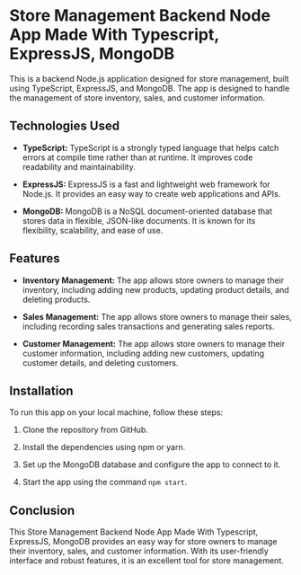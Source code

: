# Store Management Backend Node App Made With Typescript, ExpressJS, MongoDB

This is a backend Node.js application designed for store management, built using TypeScript, ExpressJS, and MongoDB. The app is designed to handle the management of store inventory, sales, and customer information.

## Technologies Used

- **TypeScript:** TypeScript is a strongly typed language that helps catch errors at compile time rather than at runtime. It improves code readability and maintainability.

- **ExpressJS:** ExpressJS is a fast and lightweight web framework for Node.js. It provides an easy way to create web applications and APIs.

- **MongoDB:** MongoDB is a NoSQL document-oriented database that stores data in flexible, JSON-like documents. It is known for its flexibility, scalability, and ease of use.

## Features

- **Inventory Management:** The app allows store owners to manage their inventory, including adding new products, updating product details, and deleting products.

- **Sales Management:** The app allows store owners to manage their sales, including recording sales transactions and generating sales reports.

- **Customer Management:** The app allows store owners to manage their customer information, including adding new customers, updating customer details, and deleting customers.

## Installation

To run this app on your local machine, follow these steps:

1. Clone the repository from GitHub.

2. Install the dependencies using npm or yarn.

3. Set up the MongoDB database and configure the app to connect to it.

4. Start the app using the command `npm start`.

## Conclusion

This Store Management Backend Node App Made With Typescript, ExpressJS, MongoDB provides an easy way for store owners to manage their inventory, sales, and customer information. With its user-friendly interface and robust features, it is an excellent tool for store management.

